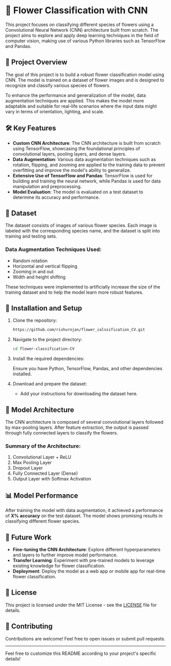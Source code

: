 
# 🌸 Flower Classification with CNN

This project focuses on classifying different species of flowers using a Convolutional Neural Network (CNN) architecture built from scratch. The project aims to explore and apply deep learning techniques in the field of computer vision, making use of various Python libraries such as TensorFlow and Pandas.

## 📝 Project Overview

The goal of this project is to build a robust flower classification model using CNN. The model is trained on a dataset of flower images and is designed to recognize and classify various species of flowers. 

To enhance the performance and generalization of the model, data augmentation techniques are applied. This makes the model more adaptable and suitable for real-life scenarios where the input data might vary in terms of orientation, lighting, and scale.

## 🛠️ Key Features

- **Custom CNN Architecture**: The CNN architecture is built from scratch using TensorFlow, showcasing the foundational principles of convolutional layers, pooling layers, and dense layers.
- **Data Augmentation**: Various data augmentation techniques such as rotation, flipping, and zooming are applied to the training data to prevent overfitting and improve the model's ability to generalize.
- **Extensive Use of TensorFlow and Pandas**: TensorFlow is used for building and training the neural network, while Pandas is used for data manipulation and preprocessing.
- **Model Evaluation**: The model is evaluated on a test dataset to determine its accuracy and performance.

## 📁 Dataset

The dataset consists of images of various flower species. Each image is labeled with the corresponding species name, and the dataset is split into training and testing sets.

### Data Augmentation Techniques Used:
- Random rotation
- Horizontal and vertical flipping
- Zooming in and out
- Width and height shifting

These techniques were implemented to artificially increase the size of the training dataset and to help the model learn more robust features.

## 🚀 Installation and Setup

1. Clone the repository:
   ```bash
   https://github.com/rishurnjan/flower_calssification_CV.git
   ```
2. Navigate to the project directory:
   ```bash
   cd flower-classification-CV
   ```
3. Install the required dependencies:

   Ensure you have Python, TensorFlow, Pandas, and other dependencies installed.

4. Download and prepare the dataset:
   - Add your instructions for downloading the dataset here.

## 🧠 Model Architecture

The CNN architecture is composed of several convolutional layers followed by max-pooling layers. After feature extraction, the output is passed through fully connected layers to classify the flowers.

### Summary of the Architecture:
1. Convolutional Layer + ReLU
2. Max Pooling Layer
3. Dropout Layer
4. Fully Connected Layer (Dense)
5. Output Layer with Softmax Activation

## 📊 Model Performance

After training the model with data augmentation, it achieved a performance of **X% accuracy** on the test dataset. The model shows promising results in classifying different flower species.

## 🔄 Future Work

- **Fine-tuning the CNN Architecture**: Explore different hyperparameters and layers to further improve model performance.
- **Transfer Learning**: Experiment with pre-trained models to leverage existing knowledge for flower classification.
- **Deployment**: Deploy the model as a web app or mobile app for real-time flower classification.

## 📄 License

This project is licensed under the MIT License - see the [LICENSE](LICENSE) file for details.

## 🤝 Contributing

Contributions are welcome! Feel free to open issues or submit pull requests.

---

Feel free to customize this README according to your project's specific details!
